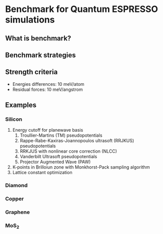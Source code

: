 # Benchmark for Quantum ESPRESSO simulations

## What is benchmark?

## Benchmark strategies

## Strength criteria

* Energies differences: 10 meV/atom
* Residual forces: 10 meV/angstrom

## Examples

### Silicon

1. Energy cutoff for planewave basis
    1. Troullier-Martins (TM) pseudopotentials
    2. Rappe-Rabe-Kaxiras-Joannopoulos ultrasoft (RRJKUS) pseudopotentials
    3. RRKJUS with nonlinear core correction (NLCC)
    4. Vanderbilt Ultrasoft pseudopotentials
    5. Projector Augmented Wave (PAW)
2. K-points in Brilloiun zone with Monkhorst-Pack sampling algorithm
3. Lattice constant optimization

### Diamond

### Copper

### Graphene

### MoS<sub>2</sub>
